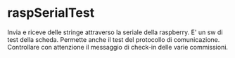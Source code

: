 # raspSerialTest
Invia e riceve delle stringe attraverso la seriale della raspberry. E' un sw di test della scheda.
Permette anche il test del protocollo di comunicazione.
Controllare con attenzione il messaggio di check-in delle varie commissioni.
